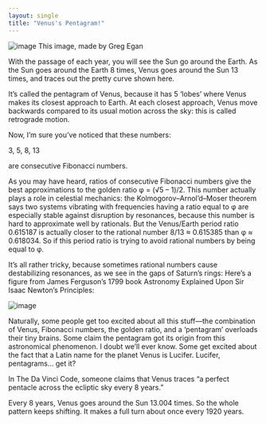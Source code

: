 ```yaml
---
layout: single
title: "Venus's Pentagram!"
---
```

![image](https://i0.wp.com/math.ucr.edu/home/baez/astronomical/pentagram_of_venus.gif)
This image, made by Greg Egan

With the passage of each year, you will see the Sun go around the Earth. As the Sun goes around the Earth 8 times, Venus goes around the Sun 13 times, and traces out the pretty curve shown here.

It’s called the pentagram of Venus, because it has 5 ‘lobes’ where Venus makes its closest approach to Earth. At each closest approach, Venus move backwards compared to its usual motion across the sky: this is called retrograde motion.

Now, I’m sure you’ve noticed that these numbers:

3, 5, 8, 13

are consecutive Fibonacci numbers.

As you may have heard, ratios of consecutive Fibonacci numbers give the best approximations to the golden ratio φ = (√5 – 1)/2. This number actually plays a role in celestial mechanics: the Kolmogorov–Arnol’d–Moser theorem says two systems vibrating with frequencies having a ratio equal to φ are especially stable against disruption by resonances, because this number is hard to approximate well by rationals. But the Venus/Earth period ratio 0.615187 is actually closer to the rational number 8/13 ≈ 0.615385 than φ ≈ 0.618034. So if this period ratio is trying to avoid rational numbers by being equal to φ.

It’s all rather tricky, because sometimes rational numbers cause destabilizing resonances, as we see in the gaps of Saturn’s rings:
Here’s a figure from James Ferguson’s 1799 book Astronomy Explained Upon Sir Isaac Newton’s Principles:
                                                                           
![image](https://i2.wp.com/math.ucr.edu/home/baez/astronomical/pentagram_of_venus_james_ferguson_1799.jpg)

Naturally, some people get too excited about all this stuff—the combination of Venus, Fibonacci numbers, the golden ratio, and a ‘pentagram’ overloads their tiny brains. Some claim the pentagram got its origin from this astronomical phenomenon. I doubt we’ll ever know. Some get excited about the fact that a Latin name for the planet Venus is Lucifer. Lucifer, pentagrams… get it?

In The Da Vinci Code, someone claims that Venus traces “a perfect pentacle across the ecliptic sky every 8 years.”

Every 8 years, Venus goes around the Sun 13.004 times. So the whole pattern keeps shifting. It makes a full turn about once every 1920 years.
